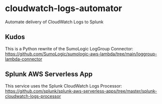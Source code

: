 # cloudwatch-logs-automator
Automate delivery of CloudWatch Logs to Splunk

## Kudos
This is a Python rewrite of the SumoLogic LogGroup Connector:
https://github.com/SumoLogic/sumologic-aws-lambda/tree/main/loggroup-lambda-connector

## Splunk AWS Serverless App
This service uses the Splunk CloudWatch Logs Processor:
https://github.com/splunk/splunk-aws-serverless-apps/tree/master/splunk-cloudwatch-logs-processor